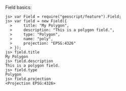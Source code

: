 Field basics:

    js> var Field = require("geoscript/feature").Field;
    js> var field = new Field({
      >     title: "My Polygon", 
      >     description: "This is a polygon field.", 
      >     type: "Polygon", 
      >     name: "poly", 
      >     projection: "EPSG:4326"
      > });
    js> field.title
    My Polygon
    js> field.description
    This is a polygon field.
    js> field.type
    Polygon
    js> field.projection
    <Projection EPSG:4326>
